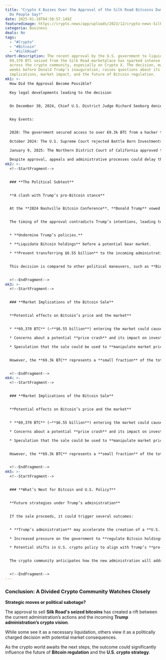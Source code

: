 ```yaml
---
title: "Crypto X Buzzes Over the Approval of the Silk Road Bitcoins Dump: What
  Do People Say?"
date: 2025-01-10T04:58:57.149Z
featuredimage: https://crypto.news/app/uploads/2023/12/crypto-news-Silk-Road-option02.webp
categoria: Business
deals: No
tags:
  - "#Crypto"
  - "#Bitcoin"
  - "#SilkRoad"
short-description: The recent approval by the U.S. government to liquidate
  69,370 BTC seized from the Silk Road marketplace has sparked intense debate
  across the crypto community, especially on Crypto X. The decision, made just
  weeks before Donald Trump’s inauguration, raises questions about its political
  implications, market impact, and the future of Bitcoin regulation.
mk1: >-
  How Did the Approval Become Possible?

  Key legal developments leading to the decision


  On December 30, 2024, Chief U.S. District Judge Richard Seeborg denied a motion to block the forfeiture of the seized bitcoins, granting the Department of Justice (DOJ) the authority to proceed with the liquidation.


  Key Events:


  2020: The government secured access to over 69.3k BTC from a hacker tied to the Silk Road.

  October 2024: The U.S. Supreme Court rejected Battle Born Investments' case to reclaim these funds.

  January 9, 2025: The Northern District Court of California approved the sale.

  Despite approval, appeals and administrative processes could delay the actual sale.
mk2: >-
  <!--StartFragment-->


  ### **The Political Subtext**


  **A clash with Trump’s pro-Bitcoin stance**


  At the **2024 Nashville Bitcoin Conference**, **Donald Trump** vowed the U.S. would **"never sell"** its Bitcoin holdings, promising to create a **U.S. Bitcoin reserve** to position the country as the **global crypto capital**.


  The timing of the approval contradicts Trump’s intentions, leading to speculation that the sale may be a move by the outgoing administration to:


  * **Undermine Trump’s policies.**

  * **Liquidate Bitcoin holdings** before a potential bear market.

  * **Prevent transferring $6.55 billion** to the incoming administration.


  This decision is compared to other political maneuvers, such as **Biden’s pardon of Hunter Biden**, framing it as last-minute political sabotage.


  <!--EndFragment-->
mk3: >-
  <!--StartFragment-->


  ### **Market Implications of the Bitcoin Sale**


  **Potential effects on Bitcoin’s price and the market**


  * **69,370 BTC** (~**$6.55 billion**) entering the market could cause significant **price volatility**.

  * Concerns about a potential **price crash** and its impact on investor confidence.

  * Speculation that the sale could be used to **manipulate market prices**.


  However, the **69.3k BTC** represents a **small fraction** of the total Bitcoin supply and is unlikely to derail long-term market trends.


  <!--EndFragment-->
mk4: >-
  <!--StartFragment-->


  ### **Market Implications of the Bitcoin Sale**


  **Potential effects on Bitcoin’s price and the market**


  * **69,370 BTC** (~**$6.55 billion**) entering the market could cause significant **price volatility**.

  * Concerns about a potential **price crash** and its impact on investor confidence.

  * Speculation that the sale could be used to **manipulate market prices**.


  However, the **69.3k BTC** represents a **small fraction** of the total Bitcoin supply and is unlikely to derail long-term market trends.


  <!--EndFragment-->
mk5: >-
  <!--StartFragment-->


  ### **What’s Next for Bitcoin and U.S. Policy?**


  **Future strategies under Trump’s administration**


  If the sale proceeds, it could trigger several outcomes:


  * **Trump’s administration** may accelerate the creation of a **U.S. Bitcoin reserve**.

  * Increased pressure on the government to **regulate Bitcoin holdings** and sales.

  * Potential shifts in U.S. crypto policy to align with Trump’s **pro-Bitcoin stance**.


  The crypto community anticipates how the new administration will address this issue and whether it will impact broader **Bitcoin adoption** and **regulation** in the U.S.


  <!--EndFragment-->
---
```

<!--StartFragment-->

### **Conclusion: A Divided Crypto Community Watches Closely**

**Strategic moves or political sabotage?**

The approval to sell **Silk Road's seized bitcoins** has created a rift between the current administration’s actions and the incoming **Trump administration’s crypto vision**.

While some see it as a necessary liquidation, others view it as a politically charged decision with potential market consequences.

As the crypto world awaits the next steps, the outcome could significantly influence the future of **Bitcoin regulation** and the **U.S. crypto strategy**.

<!--EndFragment-->